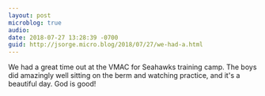 ```yaml
---
layout: post
microblog: true
audio: 
date: 2018-07-27 13:28:39 -0700
guid: http://jsorge.micro.blog/2018/07/27/we-had-a.html
---
```

We had a great time out at the VMAC for Seahawks training camp. The boys did amazingly well sitting on the berm and watching practice, and it's a beautiful day. God is good!
